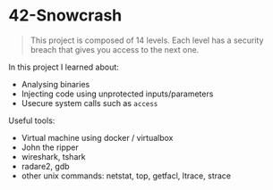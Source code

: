 # 42-Snowcrash

> This project is composed of 14 levels. Each level has a security breach that gives you access to the next one.

In this project I learned about:
- Analysing binaries
- Injecting code using unprotected inputs/parameters
- Usecure system calls such as `access`

Useful tools:
- Virtual machine using docker / virtualbox
- John the ripper
- wireshark, tshark
- radare2, gdb
- other unix commands: netstat, top, getfacl, ltrace, strace
